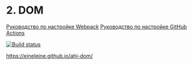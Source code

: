 # 2. DOM

[Руководство по настройке Webpack](https://webpack.js.org/guides/)
[Руководство по настройке GitHub Actions](https://docs.github.com/en/actions/quickstart)

[![Build status](https://ci.appveyor.com/api/projects/status/5j46jmlxmi6iqrub?svg=true)](https://ci.appveyor.com/project/Eineleine/ahj-dom)

https://eineleine.github.io/ahj-dom/


